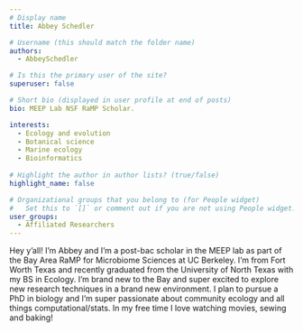 ```yaml
---
# Display name
title: Abbey Schedler

# Username (this should match the folder name)
authors:
  - AbbeySchedler

# Is this the primary user of the site?
superuser: false

# Short bio (displayed in user profile at end of posts)
bio: MEEP Lab NSF RaMP Scholar.

interests:
  - Ecology and evolution
  - Botanical science
  - Marine ecology
  - Bioinformatics
      
# Highlight the author in author lists? (true/false)
highlight_name: false

# Organizational groups that you belong to (for People widget)
#   Set this to `[]` or comment out if you are not using People widget.
user_groups:
  - Affiliated Researchers
---
```


Hey y’all! I’m Abbey and I’m a post-bac scholar in the MEEP lab as part of the Bay Area RaMP for Microbiome Sciences at UC Berkeley. 
I’m from Fort Worth Texas and recently graduated from the University of North Texas with my BS in Ecology. 
I’m brand new to the Bay and super excited to explore new research techniques in a brand new environment. 
I plan to pursue a PhD in biology and I’m super passionate about community ecology and all things computational/stats. 
In my free time I love watching movies, sewing and baking!

